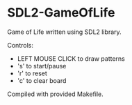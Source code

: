# SDL2-GameOfLife
Game of Life written using SDL2 library.

Controls: 
  - LEFT MOUSE CLICK to draw patterns
  - 's' to start/pause
  - 'r' to reset
  - 'c' to clear board

Compiled with provided Makefile.
